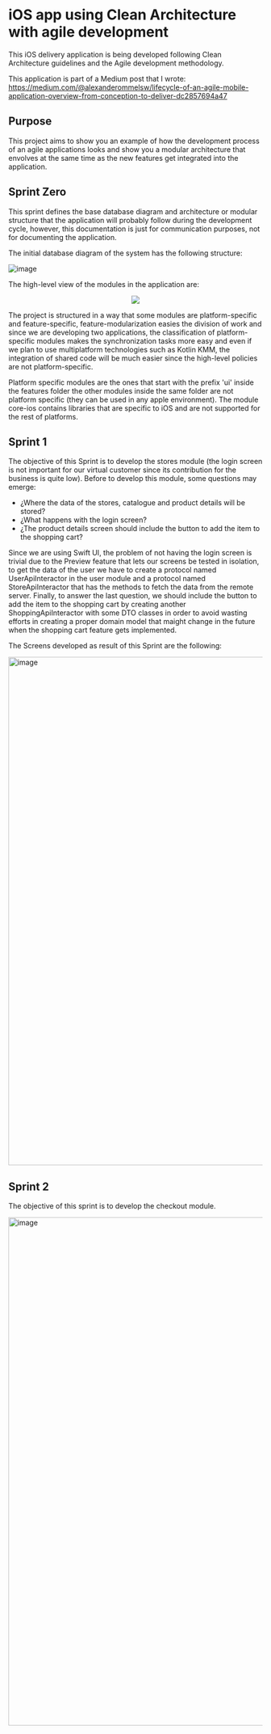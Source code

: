 # iOS app using Clean Architecture with agile development
 
 This iOS delivery application is being developed following Clean Architecture guidelines and the Agile development methodology. 

 This application is part of a Medium post that I wrote: https://medium.com/@alexanderommelsw/lifecycle-of-an-agile-mobile-application-overview-from-conception-to-deliver-dc2857694a47

 ## Purpose
 
 This project aims to show you an example of how the development process of an agile applications looks and show you a modular architecture that envolves at the same time as the new features get integrated into the application.

 ## Sprint Zero

 This sprint defines the base database diagram and architecture or modular structure that the application will probably follow during the development cycle, however, this documentation is just for communication purposes, not for documenting the application.

 The initial database diagram of the system has the following structure:

 ![image](https://github.com/alexanderommel/iOS-Clean-Architecture/assets/70469919/49670047-7877-43e9-b293-ec936d276669)

 The high-level view of the modules in the application are:

 <p align="center">
  <img src="https://github.com/alexanderommel/iOS-Clean-Architecture/assets/70469919/592f47a8-594b-41b9-aa05-20fc26aea3ba">
</p>

The project is structured in a way that some modules are platform-specific and feature-specific, feature-modularization easies the division of work and since we are developing two applications, the classification of platform-specific modules makes the synchronization tasks more easy and even if we plan to use multiplatform technologies such as Kotlin KMM, the integration of shared code will be much easier since the high-level policies are not platform-specific.

Platform specific modules are the ones that start with the prefix 'ui' inside the features folder the other modules inside the same folder are not platform specific (they can be used in any apple environment). The module core-ios contains libraries that are specific to iOS and are not supported for the rest of platforms.

 ## Sprint 1

 The objective of this Sprint is to develop the stores module (the login screen is not important for our virtual customer since its contribution for the business is quite low). Before to develop this module, some questions may emerge:

 - ¿Where the data of the stores, catalogue and product details will be stored?
 - ¿What happens with the login screen?
 - ¿The product details screen should include the button to add the item to the shopping cart?

Since we are using Swift UI, the problem of not having the login screen is trivial due to the Preview feature that lets our screens be tested in isolation, to get the data of the user we have to create a protocol named UserApiInteractor in the user module and a protocol named StoreApiInteractor that has the methods to fetch the data from the remote server. Finally, to answer the last question, we should include the button to add the item to the shopping cart by creating another ShoppingApiInteractor with some DTO classes in order to avoid wasting efforts in creating a proper domain model that maight change in the future when the shopping cart feature gets implemented.

The Screens developed as result of this Sprint are the following:

<img width="1006" alt="image" src="https://github.com/alexanderommel/iOS-Clean-Architecture/assets/70469919/de9cc62f-9458-4772-9a0a-818dfed3e2ba">


## Sprint 2

The objective of this sprint is to develop the checkout module.

<img width="1006" alt="image" src="https://github.com/user-attachments/assets/7c38c344-d413-4022-8556-51e0f9be839e">



